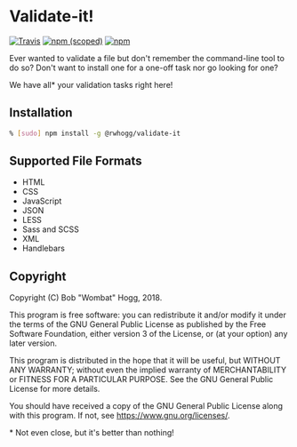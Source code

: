 # Validate-it!

[![Travis](https://img.shields.io/travis/rwhogg/validate-it.svg?style=plastic)](https://travis-ci.org/rwhogg/validate-it)
[![npm (scoped)](https://img.shields.io/npm/v/@rwhogg/validate-it.svg?style=plastic)](https://www.npmjs.com/package/@rwhogg/validate-it)
[![npm](https://img.shields.io/npm/l/@rwhogg/validate-it.svg?style=plastic)](https://github.com/rwhogg/validate-it/blob/master/LICENSE.md)

Ever wanted to validate a file but don't remember the command-line tool to do so? Don't want to install one for a
one-off task nor go looking for one?

We have all* your validation tasks right here!

## Installation

```bash
% [sudo] npm install -g @rwhogg/validate-it
```

## Supported File Formats

* HTML
* CSS
* JavaScript
* JSON
* LESS
* Sass and SCSS
* XML
* Handlebars

## Copyright

Copyright (C) Bob "Wombat" Hogg, 2018.

This program is free software: you can redistribute it and/or modify
it under the terms of the GNU General Public License as published by
the Free Software Foundation, either version 3 of the License, or
(at your option) any later version.

This program is distributed in the hope that it will be useful,
but WITHOUT ANY WARRANTY; without even the implied warranty of
MERCHANTABILITY or FITNESS FOR A PARTICULAR PURPOSE.  See the
GNU General Public License for more details.

You should have received a copy of the GNU General Public License
along with this program.  If not, see <https://www.gnu.org/licenses/>.

\* Not even close, but it's better than nothing!
